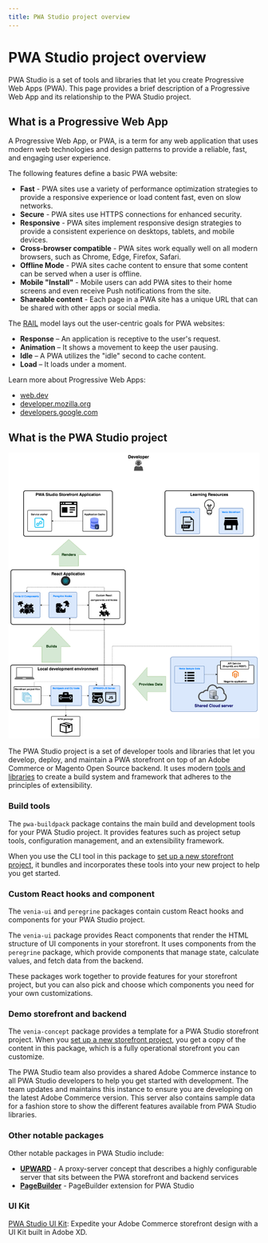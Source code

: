 ```yaml
---
title: PWA Studio project overview
---
```


# PWA Studio project overview

PWA Studio is a set of tools and libraries that let you create Progressive Web Apps (PWA).
This page provides a brief description of a Progressive Web App and its relationship to the PWA Studio project.

## What is a Progressive Web App

A Progressive Web App, or PWA, is a term for any web application that uses modern web technologies and design patterns to provide a reliable, fast, and engaging user experience.

The following features define a basic PWA website:

- **Fast** - PWA sites use a variety of performance optimization strategies to provide a responsive experience or load content fast, even on slow networks.
- **Secure** - PWA sites use HTTPS connections for enhanced security.
- **Responsive** - PWA sites implement responsive design strategies to provide a consistent experience on desktops, tablets, and mobile devices.
- **Cross-browser compatible** - PWA sites work equally well on all modern browsers, such as Chrome, Edge, Firefox, Safari.
- **Offline Mode** - PWA sites cache content to ensure that some content can be served when a user is offline.
- **Mobile "Install"** - Mobile users can add PWA sites to their home screens and even receive Push notifications from the site.
- **Shareable content** - Each page in a PWA site has a unique URL that can be shared with other apps or social media.

The [RAIL][] model lays out the user-centric goals for PWA websites:

[rail]: https://web.dev/rail/

- **Response** – An application is receptive to the user's request.
- **Animation** – It shows a movement to keep the user pausing.
- **Idle** – A PWA utilizes the "idle" second to cache content.
- **Load** – It loads under a moment.

Learn more about Progressive Web Apps:

- [web.dev][]
- [developer.mozilla.org][]
- [developers.google.com][]

[web.dev]: https://web.dev/progressive-web-apps/
[developers.google.com]: https://developers.google.com/web/updates/2015/12/getting-started-pwa
[developer.mozilla.org]: https://developer.mozilla.org/en-US/docs/Web/Progressive_web_apps

## What is the PWA Studio project

![pwa studio overview](images/pwa-studio-developer-overview.png)

The PWA Studio project is a set of developer tools and libraries that let you develop, deploy, and maintain a PWA storefront on top of an Adobe Commerce or Magento Open Source backend.
It uses modern [tools and libraries][] to create a build system and framework that adheres to the principles of extensibility.

[tools and libraries]: /guides/project/tools-libraries/

### Build tools

The `pwa-buildpack` package contains the main build and development tools for your PWA Studio project.
It provides features such as project setup tools, configuration management, and an extensibility framework.

When you use the CLI tool in this package to [set up a new storefront project][], it bundles and incorporates these tools into your new project to help you get started.

[set up a new storefront project]: /tutorials/setup-storefront/

### Custom React hooks and component

The `venia-ui` and `peregrine` packages contain custom React hooks and components for your PWA Studio project.

The `venia-ui` package provides React components that render the HTML structure of UI components in your storefront.
It uses components from the `peregrine` package, which provide components that manage state, calculate values, and fetch data from the backend.

These packages work together to provide features for your storefront project, but you can also pick and choose which components you need for your own customizations.

### Demo storefront and backend

The `venia-concept` package provides a template for a PWA Studio storefront project.
When you [set up a new storefront project][], you get a copy of the content in this package, which is a fully operational storefront you can customize.

The PWA Studio team also provides a shared Adobe Commerce instance to all PWA Studio developers to help you get started with development.
The team updates and maintains this instance to ensure you are developing on the latest Adobe Commerce version.
This server also contains sample data for a fashion store to show the different features available from PWA Studio libraries.

### Other notable packages

Other notable packages in PWA Studio include:

- **[UPWARD][]** - A proxy-server concept that describes a highly configurable server that sits between the PWA storefront and backend services
- **[PageBuilder][]** - PageBuilder extension for PWA Studio

### UI Kit

[PWA Studio UI Kit](https://developer.adobe.com/commerce-xd-kits/): Expedite your Adobe Commerce storefront design with a UI Kit built in Adobe XD.

[upward]: /guides/packages/upward/
[pagebuilder]: /integrations/pagebuilder/
